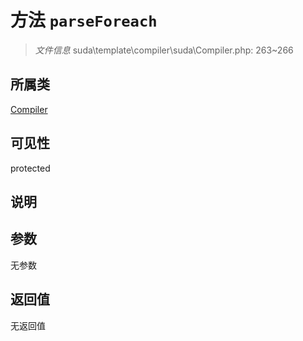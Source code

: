 # 方法 `parseForeach`

> *文件信息* suda\template\compiler\suda\Compiler.php: 263~266

## 所属类 

[Compiler](../Compiler.md)

## 可见性

protected

## 说明



## 参数


无参数


## 返回值

无返回值
